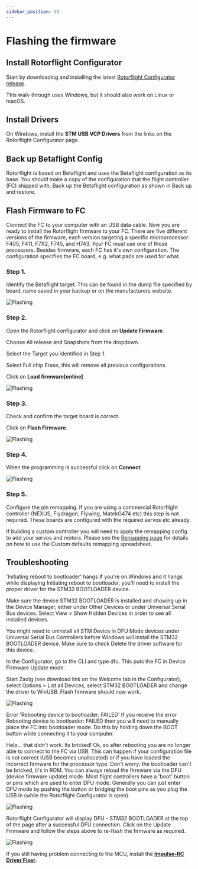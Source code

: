 ```yaml
---
sidebar_position: 20
---
```

# Flashing the firmware

## Install Rotorflight Configurator
Start by downloading and installing the latest [Rotorflight Configurator release](https://github.com/rotorflight/rotorflight-configurator/releases). 

This walk-through uses Windows, but it should also work on Linux or macOS.

## Install Drivers
On Windows, install the **STM USB VCP Drivers** from the links on the Rotorflight Configurator page.

## Back up Betaflight Config
Rotorflight is based on Betaflight and uses the Betaflight configuration as its base. You should make a copy of the configuration that the flight controller (FC) shipped with. Back up the Betaflight configuration as shown in Back up and restore.

## Flash Firmware to FC
Connect the FC to your computer with an USB data cable. Now you are ready to install the Rotorflight firmware to your FC. There are five different versions of the firmware, each version targeting a specific microprocessor: F405, F411, F7X2, F745, and H743. Your FC must use one of those processors. Besides firmware, each FC has it's own configuration. The configuration specifies the FC board, e.g. what pads are used for what.

### Step 1.
Identify the Betaflight target. This can be found in the dump file specified by board_name saved in your backup or on the manufacturers website.

![Flashing](./img/flash-1.png)

### Step 2.
Open the Rotorflight configurator and click on **Update Firmware**.

Choose All release and Snapshots from the dropdown.

Select the Target you identified in Step 1.

Select Full chip Erase, this will remove all previous configurations.

Click on **Load firmware[online]**

![Flashing](./img/flash-2.png)

### Step 3.
Check and confirm the target board is correct.

Click on **Flash Firmware**.

![Flashing](./img/flash-3.png)

### Step 4.
When the programming is successful click on **Connect**.

![Flashing](./img/flash-4.png)

### Step 5.
Configure the pin remapping. If you are using a commercial Rotorflight controller (NEXUS, Flydragon, Flywing, MatekG474 etc) this step is not required. These boards are configured with the required servos etc already. 

If building a custom controller you will need to apply the remapping config to add your servos and motors. Please see the [Remapping  page](Remapping.md) for details on how to use the Custom defaults remapping spreadsheet.

## Troubleshooting
'Initiating reboot to bootloader' hangs
If you're on Windows and it hangs while displaying Initiating reboot to bootloader, you'll need to install the proper driver for the STM32 BOOTLOADER device.

Make sure the device STM32 BOOTLOADER is installed and showing up in the Device Manager, either under Other Devices or under Universal Serial Bus devices. Select View > Show Hidden Devices in order to see all installed devices.

You might need to uninstall all STM Device in DFU Mode devices under Universal Serial Bus Controllers before Windows will install the STM32 BOOTLOADER device. Make sure to check Delete the driver software for this device.

In the Configurator, go to the CLI and type dfu. This puts the FC in Device Firmware Update mode.

Start Zadig (see download link on the Welcome tab in the Configurator), select Options > List all Devices, select STM32 BOOTLOADER and change the driver to WinUSB. Flash firmware should now work.

![Flashing](./img/flash-5.png)

Error 'Rebooting device to bootloader: FAILED'
If you receive the error Rebooting device to bootloader: FAILED then you will need to manually place the FC into bootloader mode. Do this by holding down the BOOT button while connecting it to your computer.

Help... that didn't work. Its bricked!
Ok, so after rebooting you are no longer able to connect to the FC via USB. This can happen if your configuration file is not correct (USB becomes unallocated) or if you have loaded the incorrect firmware for the processor type. Don't worry: the bootloader can't be bricked, it's in ROM. You can always reload the firmware via the DFU (device firmware update) mode. Most flight controllers have a 'boot' button or pins which are used to enter DFU mode. Generally you can just enter DFU mode by pushing the button or bridging the boot pins as you plug the USB in (while the Rotorflight Configurator is open).

![Flashing](./img/flash-6.png)

Rotorflight Configurator will display DFU - STM32 BOOTLOADER at the top of the page after a successful DFU connection. Click on the Update Firmware and follow the steps above to re-flash the firmware as required.

![Flashing](./img/flash-7.png)

If you still having problem connecting to the MCU, install the [**Impulse-RC Driver Fixer**](https://impulserc.com/pages/downloads).


